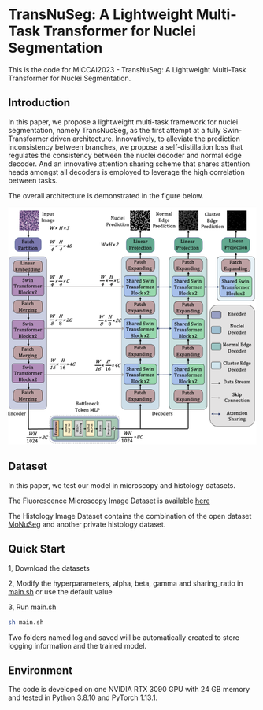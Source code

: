 # TransNuSeg: A Lightweight Multi-Task Transformer for Nuclei Segmentation

This is the code for MICCAI2023 - TransNuSeg: A Lightweight Multi-Task Transformer for Nuclei Segmentation.

## Introduction
In this paper, we propose a lightweight multi-task framework for nuclei segmentation, namely TransNucSeg, as the first attempt at a fully Swin-Transformer driven architecture.  Innovatively, to alleviate the prediction inconsistency between branches, we propose a self-distillation loss that regulates the consistency between the nuclei decoder and normal edge decoder. And an innovative attention sharing scheme that shares attention heads amongst all decoders is employed to leverage the high correlation between tasks.

The overall architecture is demonstrated in the figure below. 

<p align="center">
  <img src="./model.png" />
</p>

## Dataset
In this paper, we test our model in microscopy and histology datasets.

The Fluorescence Microscopy Image Dataset is available [here](https://www.kaggle.com/hjh415/ca25net)

The Histology Image Dataset contains the combination of the open dataset [MoNuSeg](https://monuseg.grand-challenge.org/Data/) and another private histology dataset. 

## Quick Start
1, Download the datasets

2, Modify the hyperparameters, alpha, beta, gamma and sharing_ratio in [main.sh](./main.sh) or use the default value

3, Run main.sh

```bash
sh main.sh
```
Two folders named log and saved will be automatically created to store logging information and the trained model.

## Environment
The code is developed on one NVIDIA RTX 3090 GPU with 24 GB memory and tested in Python 3.8.10 and PyTorch 1.13.1.



